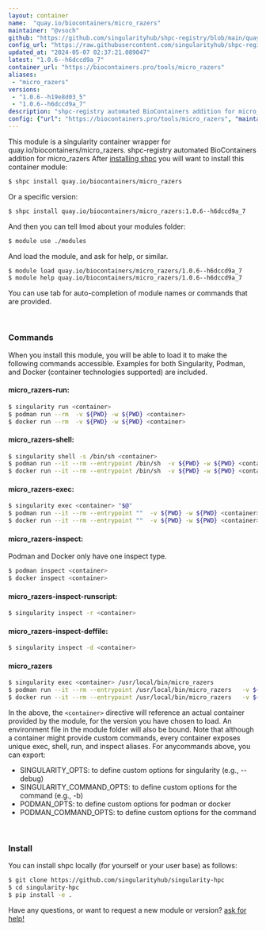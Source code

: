 ```yaml
---
layout: container
name:  "quay.io/biocontainers/micro_razers"
maintainer: "@vsoch"
github: "https://github.com/singularityhub/shpc-registry/blob/main/quay.io/biocontainers/micro_razers/container.yaml"
config_url: "https://raw.githubusercontent.com/singularityhub/shpc-registry/main/quay.io/biocontainers/micro_razers/container.yaml"
updated_at: "2024-05-07 02:37:21.089047"
latest: "1.0.6--h6dccd9a_7"
container_url: "https://biocontainers.pro/tools/micro_razers"
aliases:
 - "micro_razers"
versions:
 - "1.0.6--h19e8d03_5"
 - "1.0.6--h6dccd9a_7"
description: "shpc-registry automated BioContainers addition for micro_razers"
config: {"url": "https://biocontainers.pro/tools/micro_razers", "maintainer": "@vsoch", "description": "shpc-registry automated BioContainers addition for micro_razers", "latest": {"1.0.6--h6dccd9a_7": "sha256:d9707b9769187165acc3f51a8ff0f401817f332af5d8e91daaec3274022cc7b2"}, "tags": {"1.0.6--h19e8d03_5": "sha256:6b722f7caeadfedb9649b97cf68f519bb9f2af4974a83e2c917cef72d2b97851", "1.0.6--h6dccd9a_7": "sha256:d9707b9769187165acc3f51a8ff0f401817f332af5d8e91daaec3274022cc7b2"}, "docker": "quay.io/biocontainers/micro_razers", "aliases": {"micro_razers": "/usr/local/bin/micro_razers"}}
---
```


This module is a singularity container wrapper for quay.io/biocontainers/micro_razers.
shpc-registry automated BioContainers addition for micro_razers
After [installing shpc](#install) you will want to install this container module:


```bash
$ shpc install quay.io/biocontainers/micro_razers
```

Or a specific version:

```bash
$ shpc install quay.io/biocontainers/micro_razers:1.0.6--h6dccd9a_7
```

And then you can tell lmod about your modules folder:

```bash
$ module use ./modules
```

And load the module, and ask for help, or similar.

```bash
$ module load quay.io/biocontainers/micro_razers/1.0.6--h6dccd9a_7
$ module help quay.io/biocontainers/micro_razers/1.0.6--h6dccd9a_7
```

You can use tab for auto-completion of module names or commands that are provided.

<br>

### Commands

When you install this module, you will be able to load it to make the following commands accessible.
Examples for both Singularity, Podman, and Docker (container technologies supported) are included.

#### micro_razers-run:

```bash
$ singularity run <container>
$ podman run --rm  -v ${PWD} -w ${PWD} <container>
$ docker run --rm  -v ${PWD} -w ${PWD} <container>
```

#### micro_razers-shell:

```bash
$ singularity shell -s /bin/sh <container>
$ podman run --it --rm --entrypoint /bin/sh  -v ${PWD} -w ${PWD} <container>
$ docker run --it --rm --entrypoint /bin/sh  -v ${PWD} -w ${PWD} <container>
```

#### micro_razers-exec:

```bash
$ singularity exec <container> "$@"
$ podman run --it --rm --entrypoint ""  -v ${PWD} -w ${PWD} <container> "$@"
$ docker run --it --rm --entrypoint ""  -v ${PWD} -w ${PWD} <container> "$@"
```

#### micro_razers-inspect:

Podman and Docker only have one inspect type.

```bash
$ podman inspect <container>
$ docker inspect <container>
```

#### micro_razers-inspect-runscript:

```bash
$ singularity inspect -r <container>
```

#### micro_razers-inspect-deffile:

```bash
$ singularity inspect -d <container>
```


#### micro_razers

```bash
$ singularity exec <container> /usr/local/bin/micro_razers
$ podman run --it --rm --entrypoint /usr/local/bin/micro_razers   -v ${PWD} -w ${PWD} <container> -c " $@"
$ docker run --it --rm --entrypoint /usr/local/bin/micro_razers   -v ${PWD} -w ${PWD} <container> -c " $@"
```



In the above, the `<container>` directive will reference an actual container provided
by the module, for the version you have chosen to load. An environment file in the
module folder will also be bound. Note that although a container
might provide custom commands, every container exposes unique exec, shell, run, and
inspect aliases. For anycommands above, you can export:

 - SINGULARITY_OPTS: to define custom options for singularity (e.g., --debug)
 - SINGULARITY_COMMAND_OPTS: to define custom options for the command (e.g., -b)
 - PODMAN_OPTS: to define custom options for podman or docker
 - PODMAN_COMMAND_OPTS: to define custom options for the command

<br>

### Install

You can install shpc locally (for yourself or your user base) as follows:

```bash
$ git clone https://github.com/singularityhub/singularity-hpc
$ cd singularity-hpc
$ pip install -e .
```

Have any questions, or want to request a new module or version? [ask for help!](https://github.com/singularityhub/singularity-hpc/issues)